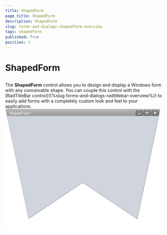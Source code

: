 ```yaml
---
title: ShapedForm
page_title: ShapedForm
description: ShapedForm
slug: forms-and-dialogs-shapedform-overview
tags: shapedform
published: True
position: 3
---
```


# ShapedForm



## 

The __ShapedForm__ control allows you to design and display a Windows 
        	form with any conceivable shape. You can couple this control with the 
        	[RadTitleBar control]({%slug forms-and-dialogs-radtitlebar-overview%})
        	 to easily add forms with a completely custom look and feel to your applications.
        ![forms-and-dialogs-shapedform-overview 001](images/forms-and-dialogs-shapedform-overview001.png)
